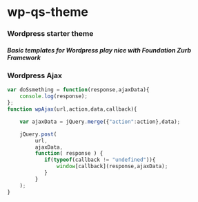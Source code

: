 # wp-qs-theme

### Wordpress starter theme

##### Basic templates for Wordpress play nice with Foundation Zurb Framework

### Wordpress Ajax ###

```js
var doSsmething = function(response,ajaxData){
    console.log(response);
};
function wpAjax(url,action,data,callback){

    var ajaxData = jQuery.merge({"action":action},data);

    jQuery.post(
         url,
         ajaxData,
         function( response ) {
            if(typeof(callback != "undefined")){
                window[callback](response,ajaxData);
            }
         }
    );
}
```
